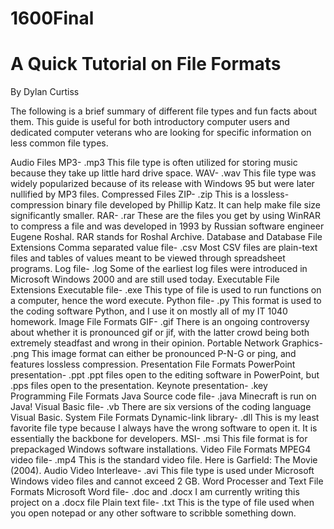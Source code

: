 # 1600Final

<H1> A Quick Tutorial on File Formats </H1>

By Dylan Curtiss

The following is a brief summary of different file types and fun facts about them. This guide is useful for both introductory computer users and dedicated computer veterans who are looking for specific information on less common file types.

Audio Files
MP3- .mp3
This file type is often utilized for storing music because they take up little hard drive space.
WAV- .wav
This file type was widely popularized because of its release with Windows 95 but were later nullified by 
MP3 files.
Compressed Files
ZIP- .zip
This is a lossless-compression binary file developed by Phillip Katz. It can help make file size significantly 
smaller.
RAR- .rar
These are the files you get by using WinRAR to compress a file and was developed in 1993 by Russian 
software engineer Eugene Roshal. RAR stands for Roshal Archive.
Database and Database File Extensions
Comma separated value file- .csv
Most CSV files are plain-text files and tables of values meant to be viewed through spreadsheet 
programs.
Log file- .log
Some of the earliest log files were introduced in Microsoft Windows 2000 and are still used today.
Executable File Extensions
Executable file- .exe
This type of file is used to run functions on a computer, hence the word execute.
Python file- .py
This format is used to the coding software Python, and I use it on mostly all of my IT 1040 homework.
Image File Formats
GIF- .gif
There is an ongoing controversy about whether it is pronounced gif or jif, with the latter crowd being 
both extremely steadfast and wrong in their opinion.
Portable Network Graphics- .png
This image format can either be pronounced P-N-G or ping, and features lossless compression.
Presentation File Formats
PowerPoint presentation- .ppt
.ppt files open to the editing software in PowerPoint, but .pps files open to the presentation.
Keynote presentation- .key
Programming File Formats
Java Source code file- .java
Minecraft is run on Java!
Visual Basic file- .vb
There are six versions of the coding language Visual Basic.
System File Formats
Dynamic-link library- .dll
This is my least favorite file type because I always have the wrong software to open it. It is essentially 
the backbone for developers.
MSI- .msi
This file format is for prepackaged Windows software installations.
Video File Formats
MPEG4 video file- .mp4
This is the standard video file. Here is Garfield: The Movie (2004). 
Audio Video Interleave- .avi
This file type is used under Microsoft Windows video files and cannot exceed 2 GB.
Word Processer and Text File Formats
Microsoft Word file- .doc and .docx
I am currently writing this project on a .docx file
Plain text file- .txt
This is the type of file used when you open notepad or any other software to scribble something down.
